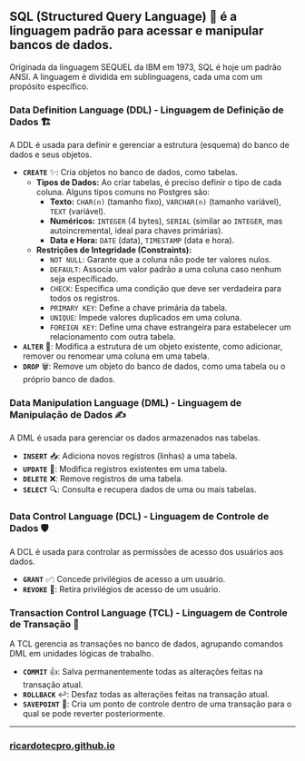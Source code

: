 ## SQL (Structured Query Language) 📜 é a linguagem padrão para acessar e manipular bancos de dados. 

Originada da linguagem SEQUEL da IBM em 1973, SQL é hoje um padrão ANSI. A linguagem é dividida em sublinguagens, cada uma com um propósito específico.

### Data Definition Language (DDL) - Linguagem de Definição de Dados 🏗️

A DDL é usada para definir e gerenciar a estrutura (esquema) do banco de dados e seus objetos.

* **`CREATE`** ✨: Cria objetos no banco de dados, como tabelas.
    * **Tipos de Dados:** Ao criar tabelas, é preciso definir o tipo de cada coluna. Alguns tipos comuns no Postgres são:
        * **Texto:** `CHAR(n)` (tamanho fixo), `VARCHAR(n)` (tamanho variável), `TEXT` (variável).
        * **Numéricos:** `INTEGER` (4 bytes), `SERIAL` (similar ao `INTEGER`, mas autoincremental, ideal para chaves primárias).
        * **Data e Hora:** `DATE` (data), `TIMESTAMP` (data e hora).
    * **Restrições de Integridade (Constraints):**
        * `NOT NULL`: Garante que a coluna não pode ter valores nulos.
        * `DEFAULT`: Associa um valor padrão a uma coluna caso nenhum seja especificado.
        * `CHECK`: Especifica uma condição que deve ser verdadeira para todos os registros.
        * `PRIMARY KEY`: Define a chave primária da tabela.
        * `UNIQUE`: Impede valores duplicados em uma coluna.
        * `FOREIGN KEY`: Define uma chave estrangeira para estabelecer um relacionamento com outra tabela.
* **`ALTER`** 🔧: Modifica a estrutura de um objeto existente, como adicionar, remover ou renomear uma coluna em uma tabela.
* **`DROP`** 🗑️: Remove um objeto do banco de dados, como uma tabela ou o próprio banco de dados.

### Data Manipulation Language (DML) - Linguagem de Manipulação de Dados ✍️

A DML é usada para gerenciar os dados armazenados nas tabelas.

* **`INSERT`** 📥: Adiciona novos registros (linhas) a uma tabela.
* **`UPDATE`** 📝: Modifica registros existentes em uma tabela.
* **`DELETE`** ❌: Remove registros de uma tabela.
* **`SELECT`** 🔍: Consulta e recupera dados de uma ou mais tabelas.

### Data Control Language (DCL) - Linguagem de Controle de Dados 🛡️

A DCL é usada para controlar as permissões de acesso dos usuários aos dados.

* **`GRANT`** ✅: Concede privilégios de acesso a um usuário.
* **`REVOKE`** 🚫: Retira privilégios de acesso de um usuário.

### Transaction Control Language (TCL) - Linguagem de Controle de Transação 🔄

A TCL gerencia as transações no banco de dados, agrupando comandos DML em unidades lógicas de trabalho.

* **`COMMIT`** 👍: Salva permanentemente todas as alterações feitas na transação atual.
* **`ROLLBACK`** ↩️: Desfaz todas as alterações feitas na transação atual.
* **`SAVEPOINT`** 📍: Cria um ponto de controle dentro de uma transação para o qual se pode reverter posteriormente.

---

### [ricardotecpro.github.io](https://ricardotecpro.github.io/)
